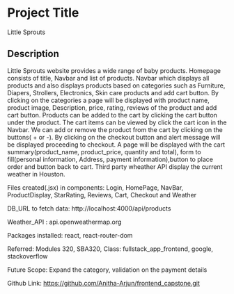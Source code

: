 # Project Title

Little Sprouts

## Description

Little Sprouts website provides a wide range of baby products. Homepage consists of title, Navbar and list of products. Navbar which displays all products and also displays products based on categories such as Furniture, Diapers, Strollers, Electronics, Skin care products and add cart button. By clicking on the categories a page will be displayed with product name, product image, Description, price, rating, reviews of the product and add cart button. Products can be added to the cart by clicking the cart button under the product. The cart items can be viewed by click the cart icon in the Navbar. We can add or remove the product from the cart by clicking on the buttons( + or -). By clicking on the checkout button and alert message will be displayed proceeding to checkout. A page will be displayed with the cart summary(product_name, product_price, quantity and total), form
to fill(personal information, Address, payment information),button to place order and button back to cart. Third party wheather API display the current weather in Houston.

Files created(.jsx) in components: Login, HomePage, NavBar, ProductDisplay, StarRating, Reviews, Cart, Checkout and Weather

DB_URL to fetch data: http://localhost:4000/api/products

Weather_API : api.openweathermap.org

Packages installed: react, react-router-dom

Referred: Modules 320, SBA320, Class: fullstack_app_frontend, google, stackoverflow

Future Scope: Expand the category, validation on the payment details

Github Link: https://github.com/Anitha-Arjun/frontend_capstone.git
